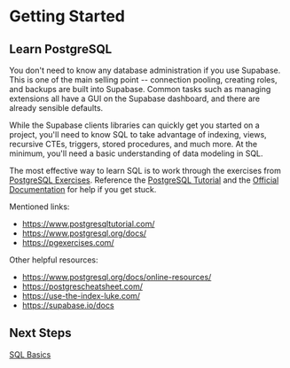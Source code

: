# Getting Started

## Learn PostgreSQL

You don't need to know any database administration if you use Supabase. This is one of the main selling point -- connection pooling, creating roles, and backups are built into Supabase. Common tasks such as managing extensions all have a GUI on the Supabase dashboard, and there are already sensible defaults.

While the Supabase clients libraries can quickly get you started on a project, you'll need to know SQL to take advantage of indexing, views, recursive CTEs, triggers, stored procedures, and much more. At the minimum, you'll need a basic understanding of data modeling in SQL.

The most effective way to learn SQL is to work through the exercises from [PostgreSQL Exercises](https://pgexercises.com/gettingstarted.html). Reference the [PostgreSQL Tutorial](https://www.postgresqltutorial.com/) and the [Official Documentation](https://www.postgresql.org/docs/current/) for help if you get stuck.

Mentioned links:

- https://www.postgresqltutorial.com/
- https://www.postgresql.org/docs/
- https://pgexercises.com/

Other helpful resources:

- https://www.postgresql.org/docs/online-resources/
- https://postgrescheatsheet.com/
- https://use-the-index-luke.com/
- https://supabase.io/docs

## Next Steps

[SQL Basics](/docs/sql)
